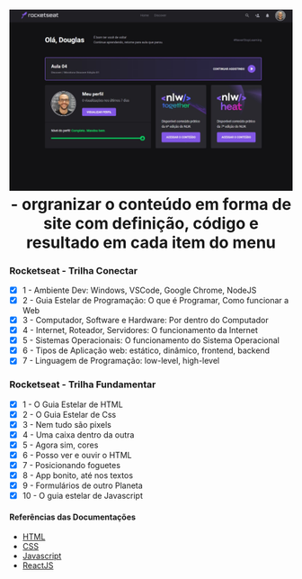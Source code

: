 <h1 align="center">
    <img alt="Rocketseat Discover" src=".github/rocketseat.jpg" />
	- orgranizar o conteúdo em forma de site com definição, código e resultado em cada item do menu
</h1>


### Rocketseat - Trilha Conectar
- [x] 1 - Ambiente Dev: Windows, VSCode, Google Chrome, NodeJS
- [x] 2 - Guia Estelar de Programação: O que é Programar, Como funcionar a Web
- [x] 3 - Computador, Software e Hardware: Por dentro do Computador
- [x] 4 - Internet, Roteador, Servidores: O funcionamento da Internet
- [x] 5 - Sistemas Operacionais: O funcionamento do Sistema Operacional
- [x] 6 - Tipos de Aplicação web: estático, dinâmico, frontend, backend
- [x] 7 - Linguagem de Programação: low-level, high-level

### Rocketseat - Trilha Fundamentar 
- [x] 1 - O Guia Estelar de HTML 
- [x] 2 - O Guia Estelar de Css 
- [x] 3 - Nem tudo são pixels
- [x] 4 - Uma caixa dentro da outra
- [x] 5 - Agora sim, cores
- [x] 6 - Posso ver e ouvir o HTML
- [x] 7 - Posicionando foguetes
- [x] 8 - App bonito, até nos textos
- [x] 9 - Formulários de outro Planeta
- [x] 10 - O guia estelar de Javascript

#### Referências das Documentações

- [HTML](https://developer.mozilla.org/en-US/docs/Web/HTML)
- [CSS](https://developer.mozilla.org/en-US/docs/Web/CSS)
- [Javascript](https://developer.mozilla.org/en-US/docs/Web/JavaScript)
- [ReactJS](https://reactjs.org/docs/getting-started.html)
